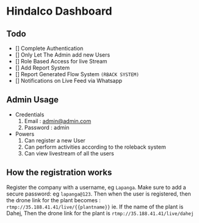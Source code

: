 # Hindalco Dashboard

## Todo 
- [] Complete Authentication
- [] Only Let The Admin add new Users
- [] Role Based Access for live Stream
- [] Add Report System
- [] Report Generated Flow System `(RBACK SYSTEM)`
- [] Notifications on Live Feed via Whatsapp

## Admin Usage
- Credentials
    1. Email : admin@admin.com
    2. Password : admin
- Powers
    1. Can register a new User
    2. Can perform activities according to the roleback system
    3. Can view livestream of all the users

## How the registration works
Register the company with a username, eg `Lapanga`.
Make sure to add a secure password: eg `lapanga@123`.
Then when the user is registered, then the drone link for the plant becomes : `rtmp://35.188.41.41/live/{{plantname}}`
ie. If the name of the plant is Dahej, Then the drone link for the plant is `rtmp://35.188.41.41/live/dahej`